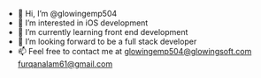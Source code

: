 - 👋 Hi, I’m @glowingemp504
- 👀 I’m interested in iOS development
- 🌱 I’m currently learning front end development
- 💞️ I’m looking forward to be a full stack developer
- 📫 Feel free to contact me at
      glowingemp504@glowingsoft.com
      furqanalam61@gmail.com
